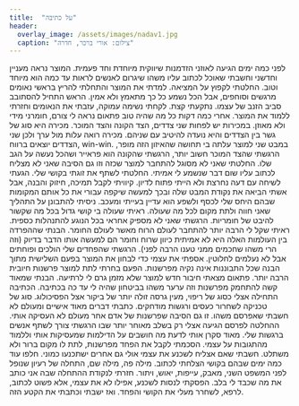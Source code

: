 ```yaml
---
title:  "על כתיבה"
header:
  overlay_image: /assets/images/nadav1.jpg
  caption: "צילום: אורי ברכר, חדרה"
---
```

<!--more-->

לפני כמה ימים הגיעה לאוזני הזדמנות שיווקית מיוחדת וחד פעמית. המוצר נראה מעניין וחדשני וחשבתי שאוכל לכתוב עליו משהו שיגרום לאנשים לראות עד כמה הוא מיוחד וטוב. החלטתי לקפוץ על המציאה. למדתי את המוצר והתחלתי להריץ בראשי נאומים מרגשים וסוחפים, אבל הכל נשמע כל כך מתאמץ ולא אמין. הראש התחיל להסתובב סביב הזנב של עצמו. נתקעתי קצת.
לקחתי נשימה עמוקה, עזבתי את הנאומים וחזרתי ללמוד את המוצר. אחרי כמה דקות כל מה שהיה טוב פתאום נראה לי צורם, חומרני מידי ולא מאוזן. במכירות יש לפחות שני צדדים, הצד הקונה והצד המוכר. מכירה היא סוג של גשר בין הצדדים והיא נועדה להיטיב עם שניהם. מכירה רואה עלות מול ערך ולכן שני הצדדים יוצאים ברווח, win-win. במבט שני למוצר עלתה בי תחושה שהאיזון הזה מופר, הרגשתי שהצד המוכר חשוב יותר, הרגשתי שהקונה הוא פראייר ושהכל נעשה על הגב שלו.
החלטתי שאני לא מסוגל להתחבר למוצר שכזה וזו גם הסיבה שאני לא מצליח לכתוב עליו שום דבר שנשמע לי אמיתי. החלטתי לשתף את זוגתי בקושי שלי. הגעתי לשיחה עם דעה נחרצת ולא הייתי פתוח לדיון. קיוויתי לקבל תמיכה, חיזוק והבנה, אבל אשתי הביאה את נקודת המבט שלה ובכך למעשה שיקפה עבורי את כל אותם המקומות שבהם היחס שלי לכסף ולשפע הוא עדיין בעייתי ומעכב.
ניסיתי להתבונן על התהליך שאני חווה ולתת מקום לכל מה שעולה. ראיתי שעולה בי קושי גדול בכל מה שקשור להיבט של חומריות. הרגשתי שאני לא מספיק אחראי בכל הנוגע להתנהלות כספית. ראיתי שקל לי הרבה יותר להתחבר לעולם הרוח מאשר לעולם החומר. הבנתי שההפרדה בין העולמות האלה היא לא אמיתית כיוון שרוח וחומר הם למעשה אותו הדבר בדיוק (וזה הרי משהו שחכמים ממני טענו הרבה לפני). הרגשתי שהפחדים שלי הולכים ופוחתים אבל לא נעלמים לחלוטין.
אספתי את עצמי כדי לבחון את המוצר בפעם השלישית  מתוך הבנה שכל התבוננות אינה נקיה מפרשנות. הפעם בחרתי לתת למוצר פרשנות חיובית הרבה יותר. פתאום מצאתי חיבור חדש למוצר שלא מזמן גרם לי לרתיעה. הבנתי שמאוד קשה להתחמק מפרשנות וזה ערער משהו בביטחון שהיה לי עד כה בכתיבה.
הכתיבה התחילה אצלי כסוג של ריפוי, מעין גרסה זולה יותר של ביקור אצל הפסיכולוג. סוג של טכניקה לשחרור כעסים ורגשות מודחקים. כתבתי דברים מאוד אישיים ומעולם לא חשבתי שאפרסם משהו. זו גם הסיבה שפרשנות של אדם אחר מעולם לא העסיקה אותי. ההחלטה לפרסם הגיעה אצלי רק בשלב מאוחר יותר שבו הרגשתי צורך לשתף אנשים ברגשות שלי. מאוד סקרן אותי לדעת מה חושבים על הדילמות שמעסיקות אותי וללמוד מהתגובות על עצמי.
הסכמתי לקבל את הפחד מפרשנות, לתת לו מקום ברור ולא משתלט. חשבתי שאם אצליח לשכנע את עצמי אולי גם אחרים ישתכנעו כמוני. חלפו עוד כמה ימים שבהם בקושי הצלחתי לכתוב. מילה פה, מילה שם, התחלה של רעיון שנופל לפני המשפט השני, מאבק, עייפות, יאוש, ויתור.
חזרתי לנקודת ההתחלה שבה אני כותב את מה שכבד לי בלב. הפסקתי לנסות לשכנע, אפילו לא את עצמי, אלא פשוט לכתוב, לרפא, לשחרר מעלי את הקושי והפחד. ואז ישבתי וכתבתי את הקטע הזה.